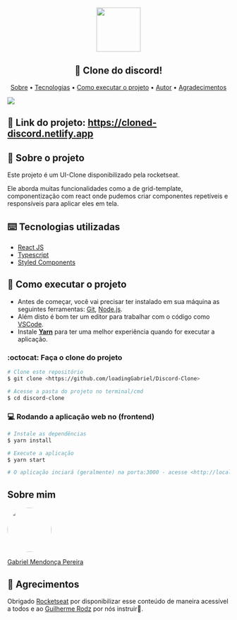 <h1 align="center"><img height="100" src="https://user-images.githubusercontent.com/49095200/90287686-b98c0c80-de4e-11ea-88d6-883935518ea0.png" /></h1>

<h2 align="center"> 👬 Clone do discord!</h2>
<p align="center">
 <a href="">Sobre</a> •
 <a href="">Tecnologias</a> • 
 <a href="">Como executar o projeto</a> • 
 <a href="">Autor</a> • 
 <a href="">Agradecimentos</a>
</p>
<img src="https://user-images.githubusercontent.com/49095200/90288275-e987df80-de4f-11ea-830c-37d520728255.png" />

## 🎯 Link do projeto: https://cloned-discord.netlify.app

## 💬 Sobre o projeto
Este projeto é um UI-Clone disponibilizado pela rocketseat.

Ele aborda muitas funcionalidades como a de grid-template, componentização com react onde pudemos criar componentes repetíveis e responsíveis para aplicar eles em tela.

## ⌨️ Tecnologias utilizadas
* [React JS](https://pt-br.reactjs.org)
* [Typescript](https://www.typescriptlang.org/)
* [Styled Components](https://styled-components.com/)

## 🚀 Como executar o projeto

- Antes de começar, você vai precisar ter instalado em sua máquina as seguintes ferramentas: [Git](https://git-scm.com), [Node.js](https://nodejs.org/en/). 
- Além disto é bom ter um editor para trabalhar com o código como [VSCode](https://code.visualstudio.com/).
- Instale **[Yarn](https://yarnpkg.com/)** para ter uma melhor experiência quando for executar a aplicação.

### :octocat: Faça o clone do projeto

```bash
# Clone este repositório
$ git clone <https://github.com/loadingGabriel/Discord-Clone>

# Acesse a pasta do projeto no terminal/cmd
$ cd discord-clone

```

### 💻 Rodando a aplicação web no (frontend)
```bash
# Instale as dependências
$ yarn install

# Execute a aplicação 
$ yarn start

# O aplicação inciará (geralmente) na porta:3000 - acesse <http://localhost:3000>
```

## Sobre mim
<a href="https://www.linkedin.com/in/gabriel-mendonca-pereira/">
 <img style="border-radius:50%" width="100px; "src="https://avatars0.githubusercontent.com/u/49095200?s=460&u=27a77c43fff5eab61be02a3fedfd7db554145981&v=4"/>
 <p>Gabriel Mendonça Pereira</p>
</a>

## 💜  Agrecimentos
Obrigado [Rocketseat](https://github.com/Rocketseat) por disponibilizar esse conteúdo de maneira acessível a todos e ao [Guilherme Rodz](https://github.com/guilhermerodz) por nós instruir🚀.

